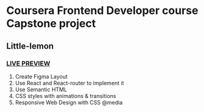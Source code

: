 # Coursera Frontend Developer course Capstone project
## Little-lemon
### [LIVE PREVIEW](https://valerii-frontend.github.io/little-lemon)

1. Create Figma Layout
2. Use React and React-router to implement it
3. Use Semantic HTML
4. CSS styles with animations & transitions
5. Responsive Web Design with CSS @media 
